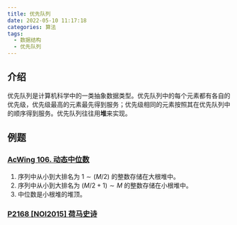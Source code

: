 ```yaml
---
title: 优先队列
date: 2022-05-10 11:17:18
categories: 算法
tags:
  - 数据结构
  - 优先队列
---
```

## 介绍

优先队列是计算机科学中的一类抽象数据类型。优先队列中的每个元素都有各自的优先级，优先级最高的元素最先得到服务；优先级相同的元素按照其在优先队列中的顺序得到服务。优先队列往往用**堆**来实现。

## 例题

### [AcWing 106. 动态中位数](https://www.acwing.com/problem/content/description/108/)

1. 序列中从小到大排名为 $1 \sim (M/2)$ 的整数存储在大根堆中。
2. 序列中从小到大排名为 $(M/2 + 1) \sim M$ 的整数存储在小根堆中。
3. 中位数是小根堆的堆顶。

### [P2168 [NOI2015] 荷马史诗](https://www.luogu.com.cn/problem/P2168)
